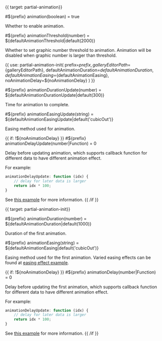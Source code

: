{{ target: partial-animation}}

#${prefix} animation(boolean) = true

Whether to enable animation.


#${prefix} animationThreshold(number) = ${defaultAnimationThreshold|default(2000)}

Whether to set graphic number threshold to animation. Animation will be disabled when graphic number is larger than threshold.


{{ use: partial-animation-init(
    prefix=${prefix},
    galleryEditorPath=${galleryEditorPath},
    defaultAnimationDuration=${defaultAnimationDuration},
    defaultAnimationEasing=${defaultAnimationEasing},
    noAnimationDelay=${noAnimationDelay}
) }}


#${prefix} animationDurationUpdate(number) = ${defaultAnimationDurationUpdate|default(300)}

Time for animation to complete.


#${prefix} animationEasingUpdate(string) = ${defaultAnimationEasingUpdate|default('cubicOut')}

Easing method used for animation.

{{ if: !${noAnimationDelay} }}
#${prefix} animationDelayUpdate(number|Function) = 0

Delay before updating animation, which supports callback function for different data to have different animation effect.

For example:
```js
animationDelayUpdate: function (idx) {
    // delay for later data is larger
    return idx * 100;
}
```

See [this example](${galleryEditorPath}bar-animation-delay) for more information.
{{ /if }}

{{ target: partial-animation-init}}

#${prefix} animationDuration(number) = ${defaultAnimationDuration|default(1000)}

Duration of the first animation.

#${prefix} animationEasing(string) = ${defaultAnimationEasing|default('cubicOut')}

Easing method used for the first animation. Varied easing effects can be found at [easing effect example](${galleryEditorPath}line-easing).


{{ if: !${noAnimationDelay} }}
#${prefix} animationDelay(number|Function) = 0

Delay before updating the first animation, which supports callback function for different data to have different animation effect.

For example:
```js
animationDelayUpdate: function (idx) {
    // delay for later data is larger
    return idx * 100;
}
```

See [this example](${galleryEditorPath}bar-animation-delay) for more information.
{{ /if }}